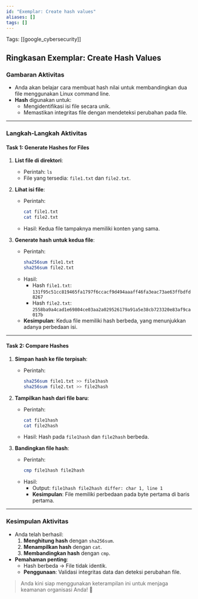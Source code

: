 ```yaml
---
id: "Exemplar: Create hash values"
aliases: []
tags: []
---
```


Tags: [[google_cybersecurity]]

## **Ringkasan Exemplar: Create Hash Values**

### **Gambaran Aktivitas**
- Anda akan belajar cara membuat hash nilai untuk membandingkan dua file menggunakan Linux command line.
- **Hash** digunakan untuk:
  - Mengidentifikasi isi file secara unik.
  - Memastikan integritas file dengan mendeteksi perubahan pada file.

---

### **Langkah-Langkah Aktivitas**

#### **Task 1: Generate Hashes for Files**
1. **List file di direktori**:
   - Perintah: `ls`
   - File yang tersedia: `file1.txt` dan `file2.txt`.

2. **Lihat isi file**:
   - Perintah:
     ```bash
     cat file1.txt
     cat file2.txt
     ```
   - Hasil: Kedua file tampaknya memiliki konten yang sama.

3. **Generate hash untuk kedua file**:
   - Perintah:
     ```bash
     sha256sum file1.txt
     sha256sum file2.txt
     ```
   - Hasil:
     - Hash `file1.txt`: `131f95c51cc819465fa1797f6ccacf9d494aaaff46fa3eac73ae63ffbdfd8267`
     - Hash `file2.txt`: `2558ba9a4cad1e69804ce03aa2a029526179a91a5e38cb723320e83af9ca017b`
   - **Kesimpulan**: Kedua file memiliki hash berbeda, yang menunjukkan adanya perbedaan isi.

---

#### **Task 2: Compare Hashes**
1. **Simpan hash ke file terpisah**:
   - Perintah:
     ```bash
     sha256sum file1.txt >> file1hash
     sha256sum file2.txt >> file2hash
     ```

2. **Tampilkan hash dari file baru**:
   - Perintah:
     ```bash
     cat file1hash
     cat file2hash
     ```
   - Hasil: Hash pada `file1hash` dan `file2hash` berbeda.

3. **Bandingkan file hash**:
   - Perintah:
     ```bash
     cmp file1hash file2hash
     ```
   - Hasil:
     - Output: `file1hash file2hash differ: char 1, line 1`
     - **Kesimpulan**: File memiliki perbedaan pada byte pertama di baris pertama.

---

### **Kesimpulan Aktivitas**
- Anda telah berhasil:
  1. **Menghitung hash** dengan `sha256sum`.
  2. **Menampilkan hash** dengan `cat`.
  3. **Membandingkan hash** dengan `cmp`.
- **Pemahaman penting**:
  - Hash berbeda → File tidak identik.
  - **Penggunaan**: Validasi integritas data dan deteksi perubahan file.

> Anda kini siap menggunakan keterampilan ini untuk menjaga keamanan organisasi Anda! 🎉
